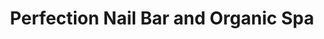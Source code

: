 ---
title: "Perfection Nail Bar and Organic Spa"
url: /watertown/perfection-nail-bar-and-organic-spa/
shop: Kosmetik
---
